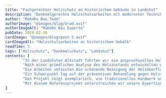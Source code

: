```yaml
---
title: "Fachgerechter Holzschutz an historischem Gebäude in Landshut"
description: "Denkmalgerechte Holzschutzarbeiten mit modernster Technik"
author: "MaKoKo Bau Team"
authorImage: "@images/blog/brad.avif"
authorImageAlt: "MaKoKo Bau Experte"
pubDate: 2024-02-10
cardImage: "@images/blog/post-2.avif"
cardImageAlt: "Holzschutzarbeiten an historischem Gebälk"
readTime: 5
tags: ["Holzschutz", "Denkmalschutz", "Landshut"]
contents: [
        "In der Landshuter Altstadt führten wir ein anspruchsvolles Holzschutzprojekt an einem denkmalgeschützten Gebäude durch. Die besondere Herausforderung bestand darin, die historische Bausubstanz zu bewahren und gleichzeitig einen effektiven Schutz gegen Schädlinge und Witterungseinflüsse zu gewährleisten.",
        "Nach einer gründlichen Analyse des Holzzustands entwickelten wir ein maßgeschneidertes Behandlungskonzept. Dabei berücksichtigten wir sowohl die strengen Auflagen des Denkmalschutzes als auch die Notwendigkeit eines langfristigen Schutzes der historischen Holzkonstruktion.",
        "Die Arbeiten umfassten die schonende Reinigung der Holzoberflächen, die Behandlung gegen Holzschädlinge und die Applikation spezieller Schutzmittel. Besonders wichtig war uns dabei die Verwendung von Produkten, die sich harmonisch in das historische Erscheinungsbild einfügen.",
        "Ein Schwerpunkt lag auf der präventiven Behandlung gegen Holzschädlinge wie den Holzbock und andere holzzerstörende Insekten. Durch den Einsatz modernster Diagnose- und Behandlungsmethoden konnten wir einen umfassenden Schutz gewährleisten, ohne die historische Substanz zu beeinträchtigen.",
        "Das Projekt zeigt exemplarisch, wie traditionelles Handwerk und moderne Holzschutztechnik optimal kombiniert werden können. Das Ergebnis überzeugt nicht nur optisch, sondern bietet auch einen langfristigen Schutz für die wertvolle historische Bausubstanz.",
        "Mit diesem Referenzprojekt unterstreichen wir unsere Expertise im Bereich des denkmalgerechten Holzschutzes. Die erfolgreiche Durchführung bestätigt unseren hohen Qualitätsanspruch und unsere Fähigkeit, auch bei komplexen Anforderungen optimale Lösungen zu entwickeln."
]
---
```

